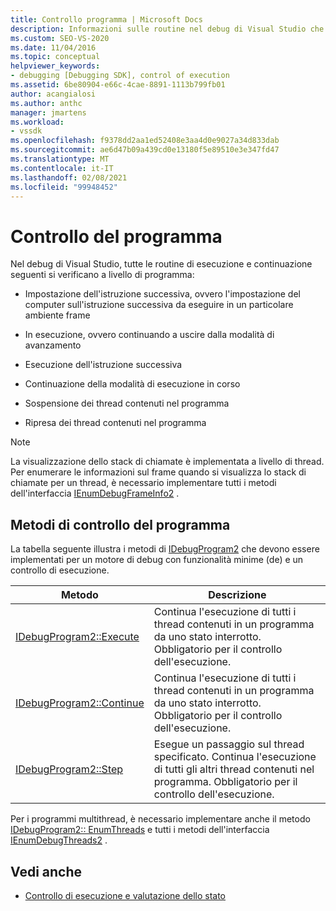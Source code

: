 ```yaml
---
title: Controllo programma | Microsoft Docs
description: Informazioni sulle routine nel debug di Visual Studio che si verificano a livello di programma, ad esempio l'esecuzione, l'esecuzione di istruzioni, il proseguimento e la sospensione e la ripresa dei thread.
ms.custom: SEO-VS-2020
ms.date: 11/04/2016
ms.topic: conceptual
helpviewer_keywords:
- debugging [Debugging SDK], control of execution
ms.assetid: 6be80904-e66c-4cae-8891-1113b799fb01
author: acangialosi
ms.author: anthc
manager: jmartens
ms.workload:
- vssdk
ms.openlocfilehash: f9378dd2aa1ed52408e3aa4d0e9027a34d833dab
ms.sourcegitcommit: ae6d47b09a439cd0e13180f5e89510e3e347fd47
ms.translationtype: MT
ms.contentlocale: it-IT
ms.lasthandoff: 02/08/2021
ms.locfileid: "99948452"
---
```

# <a name="program-control"></a>Controllo del programma
Nel debug di Visual Studio, tutte le routine di esecuzione e continuazione seguenti si verificano a livello di programma:

- Impostazione dell'istruzione successiva, ovvero l'impostazione del computer sull'istruzione successiva da eseguire in un particolare ambiente frame

- In esecuzione, ovvero continuando a uscire dalla modalità di avanzamento

- Esecuzione dell'istruzione successiva

- Continuazione della modalità di esecuzione in corso

- Sospensione dei thread contenuti nel programma

- Ripresa dei thread contenuti nel programma

> [!NOTE]
> La visualizzazione dello stack di chiamate è implementata a livello di thread. Per enumerare le informazioni sul frame quando si visualizza lo stack di chiamate per un thread, è necessario implementare tutti i metodi dell'interfaccia [IEnumDebugFrameInfo2](../../extensibility/debugger/reference/ienumdebugframeinfo2.md) .

## <a name="methods-of-program-control"></a>Metodi di controllo del programma
 La tabella seguente illustra i metodi di [IDebugProgram2](../../extensibility/debugger/reference/idebugprogram2.md) che devono essere implementati per un motore di debug con funzionalità minime (de) e un controllo di esecuzione.

|Metodo|Descrizione|
|------------|-----------------|
|[IDebugProgram2::Execute](../../extensibility/debugger/reference/idebugprogram2-execute.md)|Continua l'esecuzione di tutti i thread contenuti in un programma da uno stato interrotto. Obbligatorio per il controllo dell'esecuzione.|
|[IDebugProgram2::Continue](../../extensibility/debugger/reference/idebugprogram2-continue.md)|Continua l'esecuzione di tutti i thread contenuti in un programma da uno stato interrotto. Obbligatorio per il controllo dell'esecuzione.|
|[IDebugProgram2::Step](../../extensibility/debugger/reference/idebugprogram2-step.md)|Esegue un passaggio sul thread specificato. Continua l'esecuzione di tutti gli altri thread contenuti nel programma. Obbligatorio per il controllo dell'esecuzione.|

 Per i programmi multithread, è necessario implementare anche il metodo [IDebugProgram2:: EnumThreads](../../extensibility/debugger/reference/idebugprogram2-enumthreads.md) e tutti i metodi dell'interfaccia [IEnumDebugThreads2](../../extensibility/debugger/reference/ienumdebugthreads2.md) .

## <a name="see-also"></a>Vedi anche
- [Controllo di esecuzione e valutazione dello stato](../../extensibility/debugger/execution-control-and-state-evaluation.md)
